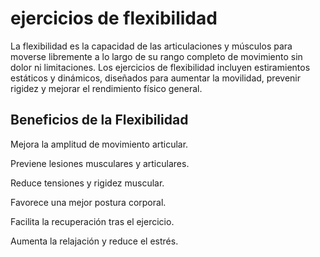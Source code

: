 # ejercicios de flexibilidad

La flexibilidad es la capacidad de las articulaciones y músculos para 
moverse libremente a lo largo de su rango completo de movimiento sin dolor 
ni limitaciones. Los ejercicios de flexibilidad incluyen estiramientos 
estáticos y dinámicos, diseñados para aumentar la movilidad, prevenir 
rigidez y mejorar el rendimiento físico general.

## Beneficios de la Flexibilidad

Mejora la amplitud de movimiento articular.

Previene lesiones musculares y articulares.

Reduce tensiones y rigidez muscular.

Favorece una mejor postura corporal.

Facilita la recuperación tras el ejercicio.

Aumenta la relajación y reduce el estrés.
